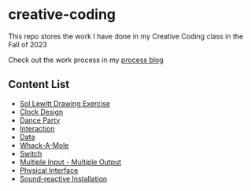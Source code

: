 # creative-coding

This repo stores the work I have done in my Creative Coding class in the Fall of 2023

Check out the work process in my [process blog](https://wp.nyu.edu/tandonschoolofengineering-chenyi_blogs/category/creative-coding/)

## Content List
- [Sol Lewitt Drawing Exercise](https://cyeeee.github.io/creative-coding/Week1/)
- [Clock Design](https://cyeeee.github.io/creative-coding/Week2/)
- [Dance Party](https://cyeeee.github.io/creative-coding/Week3/)
- [Interaction](https://cyeeee.github.io/creative-coding/Week4/)
- [Data](https://cyeeee.github.io/creative-coding/Week5/)
- [Whack-A-Mole](https://cyeeee.github.io/creative-coding/Midterm/)
- [Switch](https://wp.nyu.edu/tandonschoolofengineering-chenyi_blogs/2023/11/11/switch/)
- [Multiple Input - Multiple Output](https://wp.nyu.edu/tandonschoolofengineering-chenyi_blogs/2023/11/20/multiple-input-multiple-output/)
- [Physical Interface](https://wp.nyu.edu/tandonschoolofengineering-chenyi_blogs/2023/11/26/physical-interface/)
- [Sound-reactive Installation](https://wp.nyu.edu/tandonschoolofengineering-chenyi_blogs/2023/12/14/final/)
